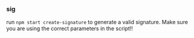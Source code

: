 ### sig

run `npm start create-signature` to generate a valid signature. Make sure you are using the correct parameters in the script!!

